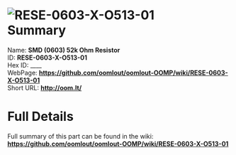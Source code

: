 
![RESE-0603-X-O513-01](https://github.com/oomlout/oomlout-OOMP/blob/master/parts/RESE-0603-X-O513-01/RESE-0603-X-O513-01_420.jpg)   
Summary
=================
  
Name: __SMD (0603) 52k Ohm Resistor__    
ID: __RESE-0603-X-O513-01__   
Hex ID: ____   
WebPage: __https://github.com/oomlout/oomlout-OOMP/wiki/RESE-0603-X-O513-01__   
Short URL: __http://oom.lt/__   

Full Details
==========================
Full summary of this part can be found in the wiki:   
__https://github.com/oomlout/oomlout-OOMP/wiki/RESE-0603-X-O513-01__    

